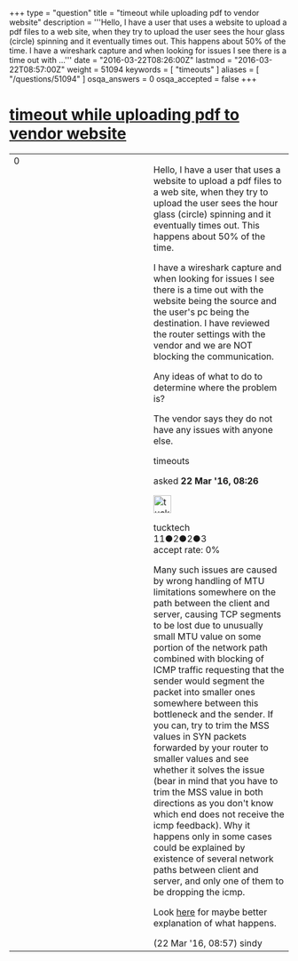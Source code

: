 +++
type = "question"
title = "timeout while uploading pdf to vendor website"
description = '''Hello, I have a user that uses a website to upload a pdf files to a web site, when they try to upload the user sees the hour glass (circle) spinning and it eventually times out. This happens about 50% of the time. I have a wireshark capture and when looking for issues I see there is a time out with ...'''
date = "2016-03-22T08:26:00Z"
lastmod = "2016-03-22T08:57:00Z"
weight = 51094
keywords = [ "timeouts" ]
aliases = [ "/questions/51094" ]
osqa_answers = 0
osqa_accepted = false
+++

<div class="headNormal">

# [timeout while uploading pdf to vendor website](/questions/51094/timeout-while-uploading-pdf-to-vendor-website)

</div>

<div id="main-body">

<div id="askform">

<table id="question-table" style="width:100%;"><colgroup><col style="width: 50%" /><col style="width: 50%" /></colgroup><tbody><tr class="odd"><td style="width: 30px; vertical-align: top"><div class="vote-buttons"><span id="post-51094-upvote" class="ajax-command post-vote up" rel="nofollow" title="I like this post (click again to cancel)"> </span><div id="post-51094-score" class="post-score" title="current number of votes">0</div><span id="post-51094-downvote" class="ajax-command post-vote down" rel="nofollow" title="I dont like this post (click again to cancel)"> </span> <span id="favorite-mark" class="ajax-command favorite-mark" rel="nofollow" title="mark/unmark this question as favorite (click again to cancel)"> </span><div id="favorite-count" class="favorite-count"></div></div></td><td><div id="item-right"><div class="question-body"><p>Hello, I have a user that uses a website to upload a pdf files to a web site, when they try to upload the user sees the hour glass (circle) spinning and it eventually times out. This happens about 50% of the time.</p><p>I have a wireshark capture and when looking for issues I see there is a time out with the website being the source and the user's pc being the destination. I have reviewed the router settings with the vendor and we are NOT blocking the communication.</p><p>Any ideas of what to do to determine where the problem is?</p><p>The vendor says they do not have any issues with anyone else.</p></div><div id="question-tags" class="tags-container tags"><span class="post-tag tag-link-timeouts" rel="tag" title="see questions tagged &#39;timeouts&#39;">timeouts</span></div><div id="question-controls" class="post-controls"></div><div class="post-update-info-container"><div class="post-update-info post-update-info-user"><p>asked <strong>22 Mar '16, 08:26</strong></p><img src="https://secure.gravatar.com/avatar/f632b5c8ae227e2c79b4f4116fef01ab?s=32&amp;d=identicon&amp;r=g" class="gravatar" width="32" height="32" alt="tucktech&#39;s gravatar image" /><p><span>tucktech</span><br />
<span class="score" title="11 reputation points">11</span><span title="2 badges"><span class="badge1">●</span><span class="badgecount">2</span></span><span title="2 badges"><span class="silver">●</span><span class="badgecount">2</span></span><span title="3 badges"><span class="bronze">●</span><span class="badgecount">3</span></span><br />
<span class="accept_rate" title="Rate of the user&#39;s accepted answers">accept rate:</span> <span title="tucktech has no accepted answers">0%</span></p></div></div><div id="comments-container-51094" class="comments-container"><span id="51096"></span><div id="comment-51096" class="comment"><div id="post-51096-score" class="comment-score"></div><div class="comment-text"><p>Many such issues are caused by wrong handling of MTU limitations somewhere on the path between the client and server, causing TCP segments to be lost due to unusually small MTU value on some portion of the network path combined with blocking of ICMP traffic requesting that the sender would segment the packet into smaller ones somewhere between this bottleneck and the sender. If you can, try to trim the MSS values in SYN packets forwarded by your router to smaller values and see whether it solves the issue (bear in mind that you have to trim the MSS value in both directions as you don't know which end does not receive the icmp feedback). Why it happens only in some cases could be explained by existence of several network paths between client and server, and only one of them to be dropping the icmp.</p><p>Look <a href="http://www.netfilter.org/documentation/HOWTO/netfilter-extensions-HOWTO.html#toc4.7">here</a> for maybe better explanation of what happens.</p></div><div id="comment-51096-info" class="comment-info"><span class="comment-age">(22 Mar '16, 08:57)</span> <span class="comment-user userinfo">sindy</span></div></div></div><div id="comment-tools-51094" class="comment-tools"></div><div class="clear"></div><div id="comment-51094-form-container" class="comment-form-container"></div><div class="clear"></div></div></td></tr></tbody></table>

</div>

</div>

